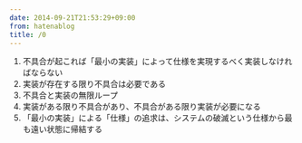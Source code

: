 ```yaml
---
date: 2014-09-21T21:53:29+09:00
from: hatenablog
title: /0
---
```

1. 不具合が起これば「最小の実装」によって仕様を実現するべく実装しなければならない
2. 実装が存在する限り不具合は必要である
3. 不具合と実装の無限ループ
4. 実装がある限り不具合があり、不具合がある限り実装が必要になる
5. 「最小の実装」による「仕様」の追求は、システムの破滅という仕様から最も遠い状態に帰結する
